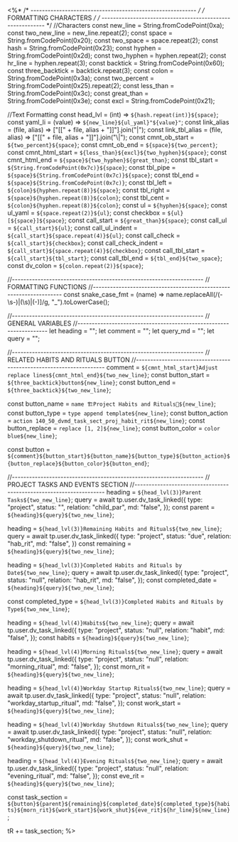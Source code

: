 <%*
/* ---------------------------------------------------------- */
/*                    FORMATTING CHARACTERS                   */
/* ---------------------------------------------------------- */
//Characters
const new_line = String.fromCodePoint(0xa);
const two_new_line = new_line.repeat(2);
const space = String.fromCodePoint(0x20);
const two_space = space.repeat(2);
const hash = String.fromCodePoint(0x23);
const hyphen = String.fromCodePoint(0x2d);
const two_hyphen = hyphen.repeat(2);
const hr_line = hyphen.repeat(3);
const backtick = String.fromCodePoint(0x60);
const three_backtick = backtick.repeat(3);
const colon = String.fromCodePoint(0x3a);
const two_percent = String.fromCodePoint(0x25).repeat(2);
const less_than = String.fromCodePoint(0x3c);
const great_than = String.fromCodePoint(0x3e);
const excl = String.fromCodePoint(0x21);

//Text Formatting
const head_lvl = (int) => `${hash.repeat(int)}${space}`;
const yaml_li = (value) => `${new_line}${ul_yaml}"${value}"`;
const link_alias = (file, alias) => ["[[" + file, alias + "]]"].join("|");
const link_tbl_alias = (file, alias) => ["[[" + file, alias + "]]"].join("\\|");
const cmnt_ob_start = `${two_percent}${space}`;
const cmnt_ob_end = `${space}${two_percent}`;
const cmnt_html_start = `${less_than}${excl}${two_hyphen}${space}`;
const cmnt_html_end = `${space}${two_hyphen}${great_than}`;
const tbl_start = `${String.fromCodePoint(0x7c)}${space}`;
const tbl_pipe = `${space}${String.fromCodePoint(0x7c)}${space}`;
const tbl_end = `${space}${String.fromCodePoint(0x7c)}`;
const tbl_left = `${colon}${hyphen.repeat(8)}${space}`;
const tbl_right = `${space}${hyphen.repeat(8)}${colon}`;
const tbl_cent = `${colon}${hyphen.repeat(8)}${colon}`;
const ul = `${hyphen}${space}`;
const ul_yaml = `${space.repeat(2)}${ul}`;
const checkbox = `${ul}[${space}]${space}`;
const call_start = `${great_than}${space}`;
const call_ul = `${call_start}${ul}`;
const call_ul_indent = `${call_start}${space.repeat(4)}${ul}`;
const call_check = `${call_start}${checkbox}`;
const call_check_indent = `${call_start}${space.repeat(4)}${checkbox}`;
const call_tbl_start = `${call_start}${tbl_start}`;
const call_tbl_end = `${tbl_end}${two_space}`;
const dv_colon = `${colon.repeat(2)}${space}`;

//-------------------------------------------------------------------
// FORMATTING FUNCTIONS
//-------------------------------------------------------------------
const snake_case_fmt = (name) =>
  name.replaceAll(/(\-\s\-)|(\s)|(\-)]/g, "_").toLowerCase();

//-------------------------------------------------------------------
// GENERAL VARIABLES
//-------------------------------------------------------------------
let heading = "";
let comment = "";
let query_md = "";
let query = "";

//-------------------------------------------------------------------
// RELATED HABITS AND RITUALS BUTTON
//-------------------------------------------------------------------
comment = `${cmnt_html_start}Adjust replace lines${cmnt_html_end}${two_new_line}`;
const button_start = `${three_backtick}button${new_line}`;
const button_end = `${three_backtick}${two_new_line}`;

const button_name = `name 🏗️Project Habits and Rituals🤖${new_line}`;
const button_type = `type append template${new_line}`;
const button_action = `action 140_50_dvmd_task_sect_proj_habit_rit${new_line}`;
const button_replace = `replace [1, 2]${new_line}`;
const button_color = `color blue${new_line}`;

const button = `${comment}${button_start}${button_name}${button_type}${button_action}${button_replace}${button_color}${button_end}`;

//-------------------------------------------------------------------
// PROJECT TASKS AND EVENTS SECTION
//-------------------------------------------------------------------
heading = `${head_lvl(3)}Parent Tasks${two_new_line}`;
query = await tp.user.dv_task_linked({
  type: "project",
  status: "",
  relation: "child_par",
  md: "false",
});
const parent = `${heading}${query}${two_new_line}`;

heading = `${head_lvl(3)}Remaining Habits and Rituals${two_new_line}`;
query = await tp.user.dv_task_linked({
  type: "project",
  status: "due",
  relation: "hab_rit",
  md: "false",
})
const remaining = `${heading}${query}${two_new_line}`;

heading = `${head_lvl(3)}Completed Habits and Rituals by Date${two_new_line}`;
query = await tp.user.dv_task_linked({
  type: "project",
  status: "null",
  relation: "hab_rit",
  md: "false",
});
const completed_date = `${heading}${query}${two_new_line}`;

const completed_type = `${head_lvl(3)}Completed Habits and Rituals by Type${two_new_line}`;

heading = `${head_lvl(4)}Habits${two_new_line}`;
query = await tp.user.dv_task_linked({
  type: "project",
  status: "null",
  relation: "habit",
  md: "false",
});
const habits = `${heading}${query}${two_new_line}`;

heading = `${head_lvl(4)}Morning Rituals${two_new_line}`;
query = await tp.user.dv_task_linked({
  type: "project",
  status: "null",
  relation: "morning_ritual",
  md: "false",
});
const morn_rit = `${heading}${query}${two_new_line}`;

heading = `${head_lvl(4)}Workday Startup Rituals${two_new_line}`;
query = await tp.user.dv_task_linked({
  type: "project",
  status: "null",
  relation: "workday_startup_ritual",
  md: "false",
});
const work_start = `${heading}${query}${two_new_line}`;

heading = `${head_lvl(4)}Workday Shutdown Rituals${two_new_line}`;
query = await tp.user.dv_task_linked({
  type: "project",
  status: "null",
  relation: "workday_shutdown_ritual",
  md: "false",
});
const work_shut = `${heading}${query}${two_new_line}`;

heading = `${head_lvl(4)}Evening Rituals${two_new_line}`;
query = await tp.user.dv_task_linked({
  type: "project",
  status: "null",
  relation: "evening_ritual",
  md: "false",
});
const eve_rit = `${heading}${query}${two_new_line}`;

const task_section = `${button}${parent}${remaining}${completed_date}${completed_type}${habits}${morn_rit}${work_start}${work_shut}${eve_rit}${hr_line}${new_line}`;

tR += task_section;
%>
